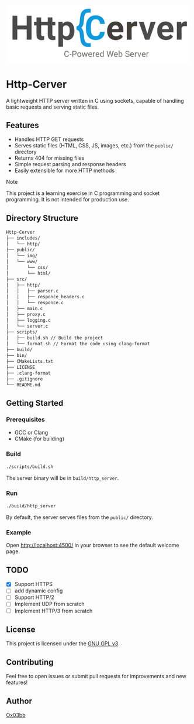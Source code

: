 <p align="center">
<img src="./public/img/img.png" alt="Logo" width="500" />
</p>

# Http-Cerver

A lightweight HTTP server written in C using sockets, capable of handling basic requests and serving static files.

## Features

- Handles HTTP GET requests
- Serves static files (HTML, CSS, JS, images, etc.) from the `public/` directory
- Returns 404 for missing files
- Simple request parsing and response headers
- Easily extensible for more HTTP methods

> [!note]
>This project is a learning exercise in C programming and socket programming. It is not intended for production use.

## Directory Structure

```
Http-Cerver
├── includes/
│   └── http/
├── public/
│   └── img/
│   └── www/
│       └── css/
│       └── html/
├── src/
│   ├── http/
│   │   ├── parser.c
│   │   ├── responce_headers.c
│   │   └── responce.c
│   ├── main.c
│   ├── proxy.c
│   ├── logging.c
│   └── server.c
├── scripts/
│   ├── build.sh // Build the project
│   └── format.sh // Format the code using clang-format
├── build/
├── bin/
├── CMakeLists.txt
├── LICENSE
├── .clang-format
├── .gitignore
└── README.md
```

## Getting Started

### Prerequisites

- GCC or Clang
- CMake (for building)

### Build

```sh
./scripts/build.sh
```

The server binary will be in `build/http_server`.

### Run

```sh
./build/http_server
```

By default, the server serves files from the `public/` directory.

### Example

Open [http://localhost:4500/](http://localhost:4500/) in your browser to see the default welcome page.

## TODO

- [X] Support HTTPS
- [ ] add dynamic config
- [ ] Support HTTP/2
- [ ] Implement UDP from scratch
- [ ] Implement HTTP/3 from scratch

## License

This project is licensed under the [GNU GPL v3](LICENSE).

## Contributing

Feel free to open issues or submit pull requests for improvements and new features!

## Author

[Ox03bb](https://github.com/Ox03bb/Http-Cerver)